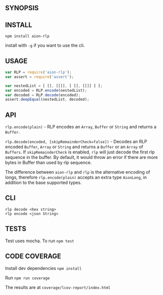 ## SYNOPSIS

## INSTALL

`npm install aion-rlp`   

install with `-g` if you want to use the cli.

## USAGE

~~~~javascript
var RLP = require('aion-rlp');
var assert = require('assert');

var nestedList = [ [], [[]], [ [], [[]] ] ];
var encoded = RLP.encode(nestedList);
var decoded = RLP.decode(encoded);
assert.deepEqual(nestedList, decoded);
~~~~

## API

`rlp.encode(plain)` - RLP encodes an `Array`, `Buffer` or `String` and returns a `Buffer`.

`rlp.decode(encoded, [skipRemainderCheck=false])` - Decodes an RLP encoded `Buffer`, `Array` or `String` and returns a `Buffer` or an `Array` of `Buffers`. If `skipRemainderCheck` is enabled, `rlp` will just decode the first rlp sequence in the buffer. By default, it would throw an error if there are more bytes in Buffer than used by rlp sequence.

The difference between ``aion-rlp`` and ``rlp`` is the alternative encoding of longs, therefore `rlp.encode(plain)` accepts an extra type `AionLong`, in addition to the base supported types.

## CLI

`rlp decode <hex string>`   
`rlp encode <json String>`  

## TESTS

Test uses mocha. To run `npm test`

## CODE COVERAGE

Install dev dependencies
`npm install`

Run
`npm run coverage`

The results are at
`coverage/lcov-report/index.html`
